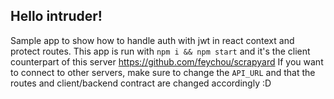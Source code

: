 ## Hello intruder!

Sample app to show how to handle auth with jwt in react context and protect routes.
This app is run with `npm i && npm start` and it's the client counterpart of this server https://github.com/feychou/scrapyard
If you want to connect to other servers, make sure to change the `API_URL` and that the routes and client/backend contract are changed accordingly :D
